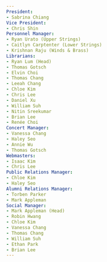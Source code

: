 ```yaml
---
President:
- Sabrina Chiang
Vice President:
- Chris Shin
Personnel Manager:
- Ryan Urato (Upper Strings)
- Caitlyn Carptenter (Lower Strings)
- Krishnan Raju (Winds & Brass)
Librarians:
- Ryan Lum (Head)
- Thomas Gotsch
- Elvin Choi
- Thomas Chang
- Leeah Chang
- Chloe Kim
- Chris Lee
- Daniel Xu
- William Suh
- Nitin Sreekumar
- Brian Lee
- Renée Choi
Concert Manager:
- Vanessa Chang
- Haley Seo
- Annie Wu
- Thomas Gotsch
Webmasters:
- Isaac Kim
- Chris Lee
Public Relations Manager:
- Chloe Kim
- Haley Seo
Alumni Relations Manager:
- Torben Parker
- Mark Appleman
Social Manager:
- Mark Appleman (Head)
- Robin Hwang
- Chloe Kim
- Vanessa Chang
- Thomas Chang
- William Suh
- Ethan Park
- Brian Lee
---
```

